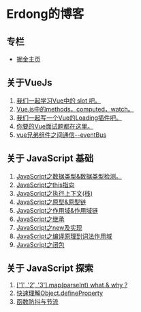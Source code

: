 # Erdong的博客

## 专栏  

- [掘金主页](https://juejin.im/user/57c5258d5bbb5000634b124a)

## 关于VueJs

1. [我们一起学习Vue中的 slot 吧。](https://juejin.im/post/5d329701e51d45109b01b25b)  
2. [Vue.js中的methods，computed，watch。](https://juejin.im/post/5d30367af265da1b6f43ad78)  
3. [我们一起写一个Vue的Loading插件吧。](https://juejin.im/post/5d15ba136fb9a07ef161961c)  
4. [你要的Vue面试题都在这里。](https://juejin.im/post/5d13436f6fb9a07eca698ba0)  
5. [vue兄弟组件之间通信--eventBus](https://juejin.im/post/5d035f6b6fb9a07f0052d7de)  



## 关于 JavaScript 基础

1. [JavaScript之数据类型&数据类型检测。](https://github.com/erdong0604/blog/issues/3)  
2. [JavaScript之this指向](https://github.com/erdong0604/my-exercises/tree/master/%E5%9F%BA%E7%A1%80/this)
3. [JavaScript之执行上下文(栈)](https://github.com/erdong0604/my-exercises/tree/master/%E5%9F%BA%E7%A1%80/%E6%89%A7%E8%A1%8C%E4%B8%8A%E4%B8%8B%E6%96%87(%E6%A0%88))
4. [JavaScript之原型&原型链](https://github.com/erdong0604/my-exercises/tree/master/%E5%9F%BA%E7%A1%80/%E5%8E%9F%E5%9E%8B%20%E5%8E%9F%E5%9E%8B%E9%93%BE)
5. [JavaScript之作用域&作用域链](https://github.com/erdong0604/my-exercises/tree/master/%E5%9F%BA%E7%A1%80/%E4%BD%9C%E7%94%A8%E5%9F%9F%26%E4%BD%9C%E7%94%A8%E5%9F%9F%E9%93%BE)
6. [JavaScript之继承](https://github.com/erdong0604/my-exercises/tree/master/%E5%9F%BA%E7%A1%80/%E7%BB%A7%E6%89%BF)
7. [JavaScript之new及实现](https://github.com/erdong0604/my-exercises/tree/master/%E5%9F%BA%E7%A1%80/new%E6%93%8D%E4%BD%9C%E7%AC%A6%E5%8F%8A%E5%AE%9E%E7%8E%B0)
8. [JavaScript之编译原理到词法作用域](https://github.com/erdong0604/my-exercises/tree/master/%E5%9F%BA%E7%A1%80/%E7%BC%96%E8%AF%91%E5%8E%9F%E7%90%86%E5%88%B0%E8%AF%8D%E6%B3%95%E4%BD%9C%E7%94%A8%E5%9F%9F)
9. [JavaScript之闭包](https://github.com/erdong0604/my-exercises/tree/master/%E5%9F%BA%E7%A1%80/%E9%97%AD%E5%8C%85)


## 关于 JavaScript 探索

1. [['1', '2', '3'].map(parseInt) what & why ?](https://github.com/erdong0604/blog/issues/2)  
2. [快速理解Object.defineProperty](https://juejin.im/post/5d06ecf8f265da1bc07e38ef)  
3. [函数防抖与节流](https://juejin.im/post/5ed265f2e51d45787c2d9a3c)
